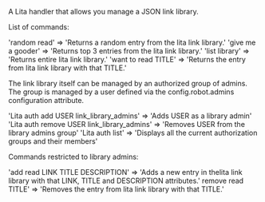 A Lita handler that allows you manage a JSON link library.

List of commands:

'random read' => 'Returns a random entry from the lita link library.'
'give me a gooder' => 'Returns top 3 entries from the lita link library.'
'list library' => 'Returns entire lita link library.'
'want to read TITLE' => 'Returns the entry from lita link library with that TITLE.'


The link library itself can be managed by an authorized group of admins. The group is managed by a user defined via the config.robot.admins configuration attribute.

'Lita auth add USER link_library_admins' => 'Adds USER as a library admin'
'Lita auth remove USER link_library_admins' => 'Removes USER from the library admins group'
'Lita auth list' => 'Displays all the current authorization groups and their members'


Commands restricted to library admins:

'add read LINK TITLE DESCRIPTION' => 'Adds a new entry in thelita link library with that LINK, TITLE and DESCRIPTION attributes.'
remove read TITLE' => 'Removes the entry from lita link library with that TITLE.'

